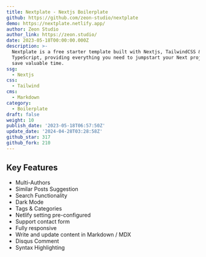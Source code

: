 ```yaml
---
title: Nextplate - Nextjs Boilerplate
github: https://github.com/zeon-studio/nextplate
demo: https://nextplate.netlify.app/
author: Zeon Studio
author_link: https://zeon.studio/
date: 2023-05-18T00:00:00.000Z
description: >-
  Nextplate is a free starter template built with Nextjs, TailwindCSS &
  TypeScript, providing everything you need to jumpstart your Next project and
  save valuable time.
ssg:
  - Nextjs
css:
  - Tailwind
cms:
  - Markdown
category:
  - Boilerplate
draft: false
weight: 10
publish_date: '2023-05-18T06:57:50Z'
update_date: '2024-04-28T03:28:58Z'
github_star: 317
github_fork: 210
---
```


## Key Features

- Multi-Authors
- Similar Posts Suggestion
- Search Functionality
- Dark Mode
- Tags & Categories
- Netlify setting pre-configured
- Support contact form
- Fully responsive
- Write and update content in Markdown / MDX
- Disqus Comment
- Syntax Highlighting
